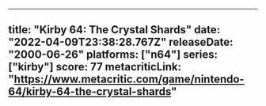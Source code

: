 
---
title: "Kirby 64: The Crystal Shards"
date: "2022-04-09T23:38:28.767Z"
releaseDate: "2000-06-26"
platforms: ["n64"]
series: ["kirby"]
score: 77
metacriticLink: "https://www.metacritic.com/game/nintendo-64/kirby-64-the-crystal-shards"
---
